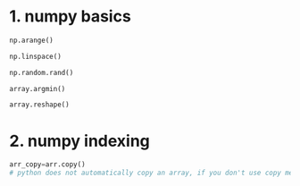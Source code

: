 # 1. numpy basics
``` py
np.arange()

np.linspace()

np.random.rand()

array.argmin()

array.reshape()
```
# 2. numpy indexing
``` py
arr_copy=arr.copy()
# python does not automatically copy an array, if you don't use copy method, it will change in place. 
